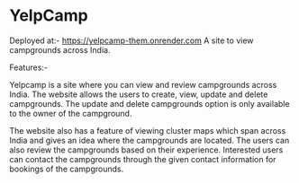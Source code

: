 # YelpCamp
Deployed at:- https://yelpcamp-them.onrender.com
A site to view campgrounds across India.

Features:-

Yelpcamp is a site where you can view and review campgrounds across India.
The website allows the users to create, view, update and delete campgrounds.
The update and delete campgrounds option is only available to the owner of the campground.

The website also has a feature of viewing cluster maps which span across India and gives an idea where the campgrounds are located.
The users can also review the campgrounds based on their experience.
Interested users can contact the campgrounds through the given contact information for bookings of the campgrounds.

